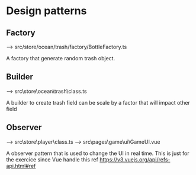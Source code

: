 
# Design patterns

## Factory

--> src/store/ocean/trash/factory/BottleFactory.ts

A factory that generate random trash object.

## Builder

--> src\store\ocean\trash\class.ts

A builder to create trash
field can be scale by a factor that will impact other field

## Observer

--> src\store\player\class.ts
--> src\pages\game\ui\GameUI.vue

A observer pattern that is used to change the UI in real time.
This is just for the exercice since Vue handle this ref 
https://v3.vuejs.org/api/refs-api.html#ref
